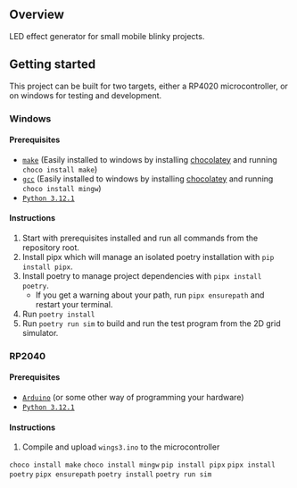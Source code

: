## Overview

LED effect generator for small mobile blinky projects.

## Getting started

This project can be built for two targets, either a RP4020 microcontroller, or on windows for testing and development.

### Windows

#### Prerequisites

- [`make`](https://gnuwin32.sourceforge.net/packages/make.htm) (Easily installed to windows by installing [chocolatey](https://chocolatey.org/install) and running `choco install make`)
- [`gcc`](https://community.chocolatey.org/packages/mingw) (Easily installed to windows by installing [chocolatey](https://chocolatey.org/install) and running `choco install mingw`)
- [`Python 3.12.1`](https://www.python.org/downloads/)

#### Instructions

1. Start with prerequisites installed and run all commands from the repository root.
1. Install pipx which will manage an isolated poetry installation with `pip install pipx`.
1. Install poetry to manage project dependencies with `pipx install poetry`.
    - If you get a warning about your path, run `pipx ensurepath` and restart your terminal.
1. Run `poetry install`
1. Run `poetry run sim` to build and run the test program from the 2D grid simulator.

### RP2040

#### Prerequisites

- [`Arduino`](https://www.arduino.cc/en/software) (or some other way of programming your hardware)
- [`Python 3.12.1`](https://www.python.org/downloads/)

#### Instructions

1. Compile and upload `wings3.ino` to the microcontroller


`choco install make`
`choco install mingw`
`pip install pipx`
`pipx install poetry`
`pipx ensurepath`
`poetry install`
`poetry run sim`
